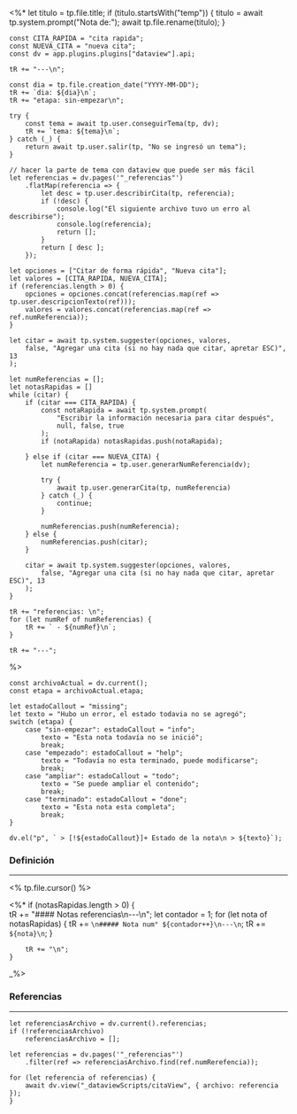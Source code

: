 <%* 
	let titulo = tp.file.title;
	if (titulo.startsWith("temp")) {
		titulo = await tp.system.prompt("Nota de:");
		await tp.file.rename(titulo);
	}

	const CITA_RAPIDA = "cita rapida";
	const NUEVA_CITA = "nueva cita";
	const dv = app.plugins.plugins["dataview"].api;

	tR += "---\n"; 

	const dia = tp.file.creation_date("YYYY-MM-DD");
	tR += `dia: ${dia}\n`;
	tR += "etapa: sin-empezar\n";
	
	try {
		const tema = await tp.user.conseguirTema(tp, dv);
		tR += `tema: ${tema}\n`;
	} catch (_) {
		return await tp.user.salir(tp, "No se ingresó un tema");
	}

	// hacer la parte de tema con dataview que puede ser más fácil
	let referencias = dv.pages('"_referencias"')
		.flatMap(referencia => {
			let desc = tp.user.describirCita(tp, referencia);
			if (!desc) {
				console.log("El siguiente archivo tuvo un erro al describirse");
				console.log(referencia);
				return [];
			}
			return [ desc ];
		});

	let opciones = ["Citar de forma rápida", "Nueva cita"];
	let valores = [CITA_RAPIDA, NUEVA_CITA];
	if (referencias.length > 0) {
		opciones = opciones.concat(referencias.map(ref => tp.user.descripcionTexto(ref)));
		valores = valores.concat(referencias.map(ref => ref.numReferencia));
	}
	
	let citar = await tp.system.suggester(opciones, valores,
		false, "Agregar una cita (si no hay nada que citar, apretar ESC)", 13
	);

	let numReferencias = [];
	let notasRapidas = []
	while (citar) {
		if (citar === CITA_RAPIDA) {
			const notaRapida = await tp.system.prompt(
				"Escribir la información necesaria para citar después",
				null, false, true
			);
			if (notaRapida) notasRapidas.push(notaRapida);

		} else if (citar === NUEVA_CITA) {
			let numReferencia = tp.user.generarNumReferencia(dv);
			
			try { 
				await tp.user.generarCita(tp, numReferencia) 
			} catch (_) { 
				continue; 
			}

			numReferencias.push(numReferencia);
		} else {
			numReferencias.push(citar);
		}

		citar = await tp.system.suggester(opciones, valores,
			false, "Agregar una cita (si no hay nada que citar, apretar ESC)", 13
		);		
	}

	tR += "referencias: \n";
	for (let numRef of numReferencias) {
		tR += ` - ${numRef}\n`;
	}

	tR += "---";
%>
```dataviewjs
const archivoActual = dv.current();
const etapa = archivoActual.etapa;

let estadoCallout = "missing";
let texto = "Hubo un error, el estado todavia no se agregó";
switch (etapa) {
	case "sin-empezar": estadoCallout = "info"; 
		texto = "Esta nota todavía no se inició";
		break;
	case "empezado": estadoCallout = "help"; 
		texto = "Todavía no esta terminado, puede modificarse";
		break;
	case "ampliar": estadoCallout = "todo"; 
		texto = "Se puede ampliar el contenido";
		break;
	case "terminado": estadoCallout = "done"; 
		texto = "Esta nota esta completa";
		break;
}

dv.el("p", ` > [!${estadoCallout}]+ Estado de la nota\n > ${texto}`);
```
### Definición
---
<% tp.file.cursor() %>



<%*
	if (notasRapidas.length > 0) {	
		tR += "#### Notas referencias\n---\n";
		let contador = 1;
		for (let nota of notasRapidas) {
			tR += `\n##### Nota num° ${contador++}\n---\n`;
			tR += `${nota}\n`;
		}

		tR += "\n";
	}
_%>

### Referencias
---
```dataviewjs
let referenciasArchivo = dv.current().referencias;
if (!referenciasArchivo)
	referenciasArchivo = [];

let referencias = dv.pages('"_referencias"')
	.filter(ref => referenciasArchivo.find(ref.numRerefencia));

for (let referencia of referencias) {
	await dv.view("_dataviewScripts/citaView", { archivo: referencia });
}
```